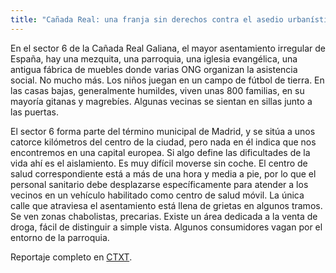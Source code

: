```yaml
---
title: "Cañada Real: una franja sin derechos contra el asedio urbanístico"
---
```

En el sector 6 de la Cañada Real Galiana, el mayor asentamiento irregular de España, hay una mezquita, una parroquia, una iglesia evangélica, una antigua fábrica de muebles donde varias ONG organizan la asistencia social. No mucho más. Los niños juegan en un campo de fútbol de tierra. En las casas bajas, generalmente humildes, viven unas 800 familias, en su mayoría gitanas y magrebíes. Algunas vecinas se sientan en sillas junto a las puertas. 

El sector 6 forma parte del término municipal de Madrid, y se sitúa a unos catorce kilómetros del centro de la ciudad, pero nada en él indica que nos encontremos en una capital europea. Si algo define las dificultades de la vida ahí es el aislamiento. Es muy difícil moverse sin coche. El centro de salud correspondiente está a más de una hora y media a pie, por lo que el personal sanitario debe desplazarse específicamente para atender a los vecinos en un vehículo habilitado como centro de salud móvil. La única calle que atraviesa el asentamiento está llena de grietas en algunos tramos. Se ven zonas chabolistas, precarias. Existe un área dedicada a la venta de droga, fácil de distinguir a simple vista. Algunos consumidores vagan por el entorno de la parroquia.

Reportaje completo en [CTXT](https://ctxt.es/es/20220501/Politica/39671/Elena-de-Sus-vivienda-Canada-Real-sector-6-Madrid-abandono-vecinos-luz.htm).
